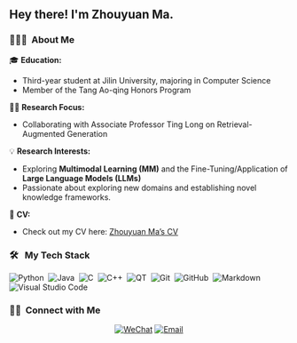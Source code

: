 <h2> Hey there! I'm Zhouyuan Ma.</h2>

<h3> 👨🏻‍💻 &nbsp;About Me </h3>

🎓 **Education:**
- Third-year student at Jilin University, majoring in Computer Science
- Member of the Tang Ao-qing Honors Program

👨‍🏫 **Research Focus:**
- Collaborating with Associate Professor Ting Long on Retrieval-Augmented Generation

💡 **Research Interests:**
- Exploring **Multimodal Learning (MM)** and the Fine-Tuning/Application of **Large Language Models (LLMs)**
- Passionate about exploring new domains and establishing novel knowledge frameworks.

📄 **CV:**
- Check out my CV here: [Zhouyuan Ma’s CV](./cv/resume_mzy.pdf)

### 🛠 &nbsp; My Tech Stack

![Python](https://img.shields.io/badge/-Python-05122A?style=flat&logo=python)&nbsp;
![Java](https://img.shields.io/badge/-Java-05122A?style=flat&logo=Java&logoColor=FFA518)&nbsp;
![C](https://img.shields.io/badge/-C-05122A?style=flat&logo=C&logoColor=A8B9CC)&nbsp;
![C++](https://img.shields.io/badge/-C++-05122A?style=flat&logo=C%2B%2B&logoColor=00599C)&nbsp;
![QT](https://img.shields.io/badge/-QT-05122A?style=flat&logo=qt)&nbsp;
![Git](https://img.shields.io/badge/-Git-05122A?style=flat&logo=git)&nbsp;
![GitHub](https://img.shields.io/badge/-GitHub-05122A?style=flat&logo=github)&nbsp;
![Markdown](https://img.shields.io/badge/-Markdown-05122A?style=flat&logo=markdown)&nbsp;
![Visual Studio Code](https://img.shields.io/badge/-Visual%20Studio%20Code-05122A?style=flat&logo=visual-studio-code&logoColor=007ACC)&nbsp;


<h3> 🤝🏻 &nbsp;Connect with Me </h3>

<p align="center">
<a href=""><img alt="WeChat" src="https://img.shields.io/badge/WeChat-w13069127150-blue?style=flat-square&logo=wechat"></a>
<a href="mailto:mazy2121@mails.jlu.edu.cn"><img alt="Email" src="https://img.shields.io/badge/Email-mazy2121@mails.jlu.edu.cn-blue?style=flat-square&logo=maildotru"></a>
</p>
